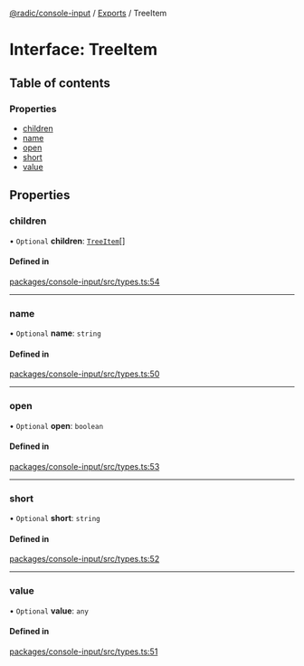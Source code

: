 [@radic/console-input](../README.md) / [Exports](../modules.md) / TreeItem

# Interface: TreeItem

## Table of contents

### Properties

- [children](TreeItem.md#children)
- [name](TreeItem.md#name)
- [open](TreeItem.md#open)
- [short](TreeItem.md#short)
- [value](TreeItem.md#value)

## Properties

### children

• `Optional` **children**: [`TreeItem`](TreeItem.md)[]

#### Defined in

[packages/console-input/src/types.ts:54](https://github.com/robinradic/npm-console/blob/27e41ef/packages/console-input/src/types.ts#L54)

___

### name

• `Optional` **name**: `string`

#### Defined in

[packages/console-input/src/types.ts:50](https://github.com/robinradic/npm-console/blob/27e41ef/packages/console-input/src/types.ts#L50)

___

### open

• `Optional` **open**: `boolean`

#### Defined in

[packages/console-input/src/types.ts:53](https://github.com/robinradic/npm-console/blob/27e41ef/packages/console-input/src/types.ts#L53)

___

### short

• `Optional` **short**: `string`

#### Defined in

[packages/console-input/src/types.ts:52](https://github.com/robinradic/npm-console/blob/27e41ef/packages/console-input/src/types.ts#L52)

___

### value

• `Optional` **value**: `any`

#### Defined in

[packages/console-input/src/types.ts:51](https://github.com/robinradic/npm-console/blob/27e41ef/packages/console-input/src/types.ts#L51)
